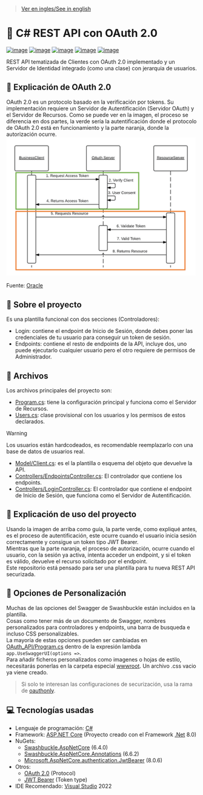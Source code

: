> [Ver en ingles/See in english](https://github.com/LuisMiSanVe/OAuth_API/tree/main)
# 🔐 C# REST API con OAuth 2.0
[![image](https://img.shields.io/badge/C%23-239120?style=for-the-badge&logo=csharp&logoColor=white)](https://dotnet.microsoft.com/en-us/languages/csharp)
[![image](https://img.shields.io/badge/.NET-512BD4?style=for-the-badge&logo=dotnet&logoColor=white)](https://dotnet.microsoft.com/en-us/learn/dotnet/what-is-dotnet)
[![image](https://img.shields.io/badge/Swagger-85EA2D?style=for-the-badge&logo=Swagger&logoColor=white)](https://github.com/domaindrivendev/Swashbuckle.AspNetCore)
[![image](https://img.shields.io/badge/JWT-000000?style=for-the-badge&logo=JSON%20web%20tokens&logoColor=white)](https://jwt.io/introduction)
[![image](https://img.shields.io/badge/Visual_Studio-5C2D91?style=for-the-badge&logo=visual%20studio&logoColor=white)](https://visualstudio.microsoft.com/)

REST API tematizada de Clientes con OAuth 2.0 implementado y un Servidor de Identidad integrado (como una clase) con jerarquia de usuarios.
## 📝 Explicación de OAuth 2.0
OAuth 2.0 es un protocolo basado en la verificación por tokens. Su implementación requiere un Servidor de Autentificación (Servidor OAuth) y el Servidor de Recursos.
Como se puede ver en la imagen, el proceso se diferencia en dos partes, la verde sería la autentificación donde el protocolo de OAuth 2.0 está en funcionamiento y la parte naranja, donde la autorización ocurre.\
<img src="https://github.com/LuisMiSanVe/LuisMiSanVe/blob/main/Resources/OauthAPI/oauthprocess.png" width="500" alt="Explicación del proceso del protocolo OAuth 2.0">

Fuente: [Oracle](https://docs.oracle.com/cd/B31315_01/191000/BDI%20Implementation%20Guide/Output/oauth.htm)
## 📖 Sobre el proyecto
Es una plantilla funcional con dos secciones (Controladores):
- Login: contiene el endpoint de Inicio de Sesión, donde debes poner las credenciales de tu usuario para conseguir un token de sesión.
- Endpoints: contiene el resto de endpoints de la API, incluye dos, uno puede ejecutarlo cualquier usuario pero el otro requiere de permisos de Administrador.
## 📂 Archivos
Los archivos principales del proyecto son:
- [Program.cs](https://github.com/LuisMiSanVe/OAuth_API/blob/main/OAuth_API/Program.cs): tiene la configuración principal y funciona como el Servidor de Recursos.
- [Users.cs](https://github.com/LuisMiSanVe/OAuth_API/blob/main/OAuth_API/Users.cs): clase provisional con los usuarios y los permisos de estos declarados.
> [!WARNING]
> Los usuarios están hardcodeados, es recomendable reemplazarlo con una base de datos de usuarios real.
- [Model/Client.cs](https://github.com/LuisMiSanVe/OAuth_API/blob/main/OAuth_API/Model/Client.cs): es el la plantilla o esquema del objeto que devuelve la API.
- [Controllers/EndpointsController.cs](https://github.com/LuisMiSanVe/OAuth_API/blob/main/OAuth_API/Controllers/EndpointsController.cs): El controlador que contiene los endpoints.
- [Controllers/LoginController.cs](https://github.com/LuisMiSanVe/OAuth_API/blob/main/OAuth_API/Controllers/LoginController.cs): El controlador que contiene el endpoint de Inicio de Sesión, que funciona como el Servidor de Autentificación.
## 🚀 Explicación de uso del proyecto
Usando la imagen de arriba como guía, la parte verde, como expliqué antes, es el proceso de autentificación, este ocurre cuando el usuario inicia sesión correctamente y consigue un token tipo JWT Bearer.\
Mientras que la parte naranja, el proceso de autorización, ocurre cuando el usuario, con la sesión ya activa, intenta acceder un endpoint, y si el token es válido, devuelve el recurso solicitado por el endpoint.\
Este repositorio está pensado para ser una plantilla para tu nueva REST API securizada.

## 🎨 Opciones de Personalización
Muchas de las opciones del Swagger de Swashbuckle están incluidos en la plantilla.\
Cosas como tener más de un documento de Swagger, nombres personalizados para controladores y endpoints, una barra de busqueda e incluso CSS personalizables.\
La mayoría de estas opciones pueden ser cambiadas en [OAuth_API/Program.cs](https://github.com/LuisMiSanVe/OAuth_API/blob/main/OAuth_API/Program.cs) dentro de la expresión lambda `app.UseSwaggerUI(options =>`.<br> 
Para añadir ficheros personalizados como imagenes o hojas de estilo, necesitarás ponerlas en la carpeta especial [wwwroot](https://github.com/LuisMiSanVe/OAuth_API/tree/main/OAuth_API/wwwroot). Un archivo .css vacio ya viene creado.
> Si solo te interesan las configuraciones de securización, usa la rama de [oauthonly](https://github.com/LuisMiSanVe/OAuth_API/tree/oauthonly).
## 💻 Tecnologías usadas
- Lenguaje de programación: [C#](https://dotnet.microsoft.com/es-es/languages/csharp)
- Framework: [ASP.NET Core](https://dotnet.microsoft.com/es-es/apps/aspnet) (Proyecto creado con el Framework [.Net](https://dotnet.microsoft.com/es-es/learn/dotnet/what-is-dotnet) 8.0)
- NuGets:
  - [Swashbuckle.AspNetCore](https://github.com/domaindrivendev/Swashbuckle.AspNetCore) (6.4.0)
  - [Swashbuckle.AspNetCore.Annotations](https://github.com/domaindrivendev/Swashbuckle.AspNetCore?tab=readme-ov-file#swashbuckleaspnetcoreannotations) (6.6.2)
  - [Microsoft.AspNetCore.authentication.JwtBearer](https://www.nuget.org/packages/Microsoft.AspNetCore.Authentication.JwtBearer) (8.0.6)
- Otros:
  - [OAuth 2.0](https://oauth.net/2/) (Protocol)
  - [JWT Bearer](https://jwt.io/introduction) (Token type)
- IDE Recomendado: [Visual Studio](https://visualstudio.microsoft.com/) 2022
